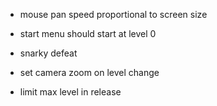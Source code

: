 - mouse pan speed proportional to screen size

- start menu should start at level 0

- snarky defeat


- set camera zoom on level change
- limit max level in release
